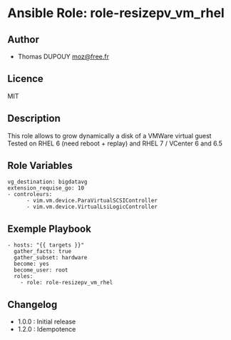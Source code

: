 # Ansible Role: role-resizepv_vm_rhel

## Author
- Thomas DUPOUY <moz@free.fr>

## Licence
MIT

## Description
This role allows to grow dynamically a disk of a VMWare virtual guest
Tested on RHEL 6 (need reboot + replay) and RHEL 7 / VCenter 6 and 6.5


## Role Variables
```
vg_destination: bigdatavg
extension_requise_go: 10
- controleurs:
      - vim.vm.device.ParaVirtualSCSIController
      - vim.vm.device.VirtualLsiLogicController
```

## Exemple Playbook

```
- hosts: "{{ targets }}"
  gather_facts: true
  gather_subset: hardware
  become: yes
  become_user: root
  roles:
    - role: role-resizepv_vm_rhel
```

## Changelog
- 1.0.0 : Initial release
- 1.2.0 : Idempotence
